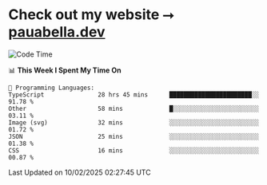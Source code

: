 # Check out my website ⭢ [pauabella.dev](https://pauabella.dev)

<!--START_SECTION:waka-->
![Code Time](http://img.shields.io/badge/Code%20Time-4%2C058%20hrs%2037%20mins-blue)

📊 **This Week I Spent My Time On** 

```text
💬 Programming Languages: 
TypeScript               28 hrs 45 mins      ███████████████████████░░   91.78 % 
Other                    58 mins             █░░░░░░░░░░░░░░░░░░░░░░░░   03.11 % 
Image (svg)              32 mins             ░░░░░░░░░░░░░░░░░░░░░░░░░   01.72 % 
JSON                     25 mins             ░░░░░░░░░░░░░░░░░░░░░░░░░   01.38 % 
CSS                      16 mins             ░░░░░░░░░░░░░░░░░░░░░░░░░   00.87 % 
```


 Last Updated on 10/02/2025 02:27:45 UTC
<!--END_SECTION:waka-->
